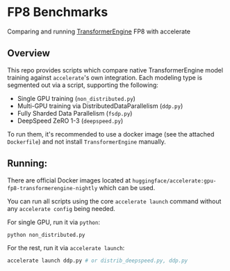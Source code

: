 # FP8 Benchmarks

Comparing and running [TransformerEngine](https://github.com/NVIDIA/TransformerEngine) FP8 with accelerate

## Overview

This repo provides scripts which compare native TransformerEngine model training against `accelerate`'s own integration. Each modeling type is segmented out via a script, supporting the following:

* Single GPU training (`non_distributed.py`)
* Multi-GPU training via DistributedDataParallelism (`ddp.py`)
* Fully Sharded Data Parallelism (`fsdp.py`)
* DeepSpeed ZeRO 1-3 (`deepspeed.py`)

To run them, it's recommended to use a docker image (see the attached `Dockerfile`) and not install `TransformerEngine` manually.

## Running:

There are official Docker images located at `huggingface/accelerate:gpu-fp8-transformerengine-nightly` which can be used.

You can run all scripts using the core `accelerate launch` command without any `accelerate config` being needed.

For single GPU, run it via `python`:

```bash
python non_distributed.py
```

For the rest, run it via `accelerate launch`:

```bash
accelerate launch ddp.py # or distrib_deepspeed.py, ddp.py
```